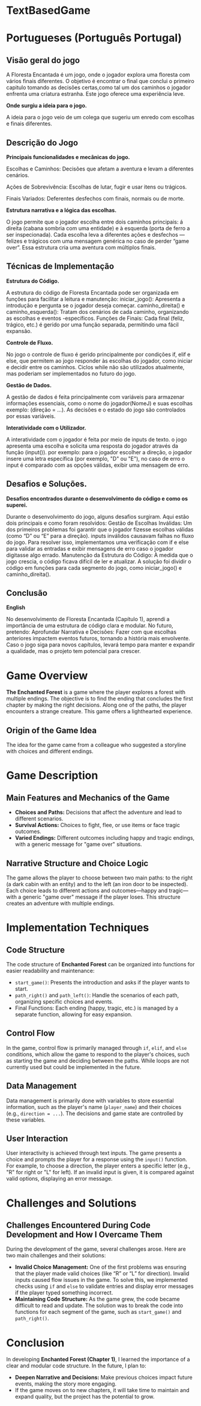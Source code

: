 <h1>TextBasedGame<h1>
Portugueses (Português Portugal)
  
## **Visão geral do jogo**

A Floresta Encantada é um jogo, onde o jogador explora uma floresta com vários finais diferentes.
O objetivo é encontrar o final que conclui o primeiro capitulo tomando as decisões certas,como tal um dos caminhos o jogador enfrenta uma criatura estranha.
Este jogo oferece uma experiência leve.

**Onde surgiu a ideia para o jogo.**

A ideia para o jogo veio de um colega que sugeriu um enredo com escolhas e finais diferentes.

## **Descrição do Jogo**

**Principais funcionalidades e mecânicas do jogo.**

Escolhas e Caminhos: Decisões que afetam a aventura e levam a diferentes cenários.

Ações de Sobrevivência: Escolhas de lutar, fugir e usar itens ou trágicos.

Finais Variados: Deferentes desfechos com finais, normais ou de morte.

**Estrutura narrativa e a lógica das escolhas.**

O jogo permite que o jogador escolha entre dois caminhos principais: á direita (cabana sombria com uma entidade)
e à esquerda (porta de ferro a ser inspecionada). Cada escolha leva a diferentes ações e desfechos — felizes e trágicos com uma mensagem genérica no caso de perder “game over”. Essa estrutura cria uma aventura com múltiplos finais.

## **Técnicas de Implementação**

**Estrutura do Código.**

A estrutura do código de Floresta Encantada pode ser organizada em funções para facilitar a leitura e manutenção:
iniciar_jogo(): Apresenta a introdução e pergunta se o jogador deseja começar.
caminho_direita() e caminho_esquerda(): Tratam dos cenários de cada caminho, organizando as escolhas e eventos -específicos.
Funções de Finais: Cada final (feliz, trágico, etc.) é gerido por uma função separada, permitindo uma fácil expansão.

**Controle de Fluxo.**

No jogo o controle de fluxo é gerido principalmente por condições if, elif e else, que permitem ao jogo responder às escolhas do jogador, como iniciar e decidir entre os caminhos.
Ciclos while não são utilizados atualmente, mas poderiam ser implementados no futuro do jogo.

**Gestão de Dados.**

A gestão de dados é feita principalmente com variáveis para armazenar informações essenciais, como o nome do jogador(NomeJ) e suas escolhas exemplo: (direção = ...).  As decisões e o estado do jogo são controlados por essas variáveis.

**Interatividade com o Utilizador.**

A interatividade com o jogador é feita por meio de inputs de texto. o jogo apresenta uma escolha e solicita uma resposta do jogador através da função (input()). por exemplo: para o jogador escolher a direção, o jogador insere uma letra específica (por exemplo, "D" ou "E"), no caso de erro o input é comparado com as opções válidas, exibir uma mensagem de erro.

## **Desafios e Soluções.**

**Desafios encontrados durante o desenvolvimento do código e como os superei.**

Durante o desenvolvimento do jogo, alguns desafios surgiram. Aqui estão dois principais e como foram resolvidos:
Gestão de Escolhas Inválidas: Um dos primeiros problemas foi garantir que o jogador fizesse escolhas válidas (como “D” ou “E” para a direção). inputs inválidos causavam falhas no fluxo do jogo. Para resolver isso, implementamos uma verificação com if e else para validar as entradas e exibir mensagens de erro caso o jogador digitasse algo errado.
Manutenção da Estrutura do Código: À medida que o jogo crescia, o código ficava difícil de ler e atualizar. A solução foi dividir o código em funções para cada segmento do jogo, como iniciar_jogo() e caminho_direita().

## **Conclusão**

**English**

No desenvolvimento de Floresta Encantada (Capítulo 1), aprendi a importância de uma estrutura de código clara e modular. No futuro, pretendo:
Aprofundar Narrativa e Decisões: Fazer com que escolhas anteriores impactem eventos futuros, tornando a história mais envolvente.
Caso o jogo siga para novos capítulos, levará tempo para manter e expandir a qualidade, mas o projeto tem potencial para crescer.

# Game Overview

**The Enchanted Forest** is a game where the player explores a forest with multiple endings. The objective is to find the ending that concludes the first chapter by making the right decisions. Along one of the paths, the player encounters a strange creature. This game offers a lighthearted experience.

## Origin of the Game Idea

The idea for the game came from a colleague who suggested a storyline with choices and different endings.

# Game Description

## Main Features and Mechanics of the Game

- **Choices and Paths:** Decisions that affect the adventure and lead to different scenarios.
- **Survival Actions:** Choices to fight, flee, or use items or face tragic outcomes.
- **Varied Endings:** Different outcomes including happy and tragic endings, with a generic message for "game over" situations.

## Narrative Structure and Choice Logic

The game allows the player to choose between two main paths: to the right (a dark cabin with an entity) and to the left (an iron door to be inspected). Each choice leads to different actions and outcomes—happy and tragic—with a generic "game over" message if the player loses. This structure creates an adventure with multiple endings.

# Implementation Techniques

## Code Structure

The code structure of **Enchanted Forest** can be organized into functions for easier readability and maintenance:
- `start_game()`: Presents the introduction and asks if the player wants to start.
- `path_right()` and `path_left()`: Handle the scenarios of each path, organizing specific choices and events.
- Final Functions: Each ending (happy, tragic, etc.) is managed by a separate function, allowing for easy expansion.

## Control Flow

In the game, control flow is primarily managed through `if`, `elif`, and `else` conditions, which allow the game to respond to the player's choices, such as starting the game and deciding between the paths. While loops are not currently used but could be implemented in the future.

## Data Management

Data management is primarily done with variables to store essential information, such as the player's name (`player_name`) and their choices (e.g., `direction = ...`). The decisions and game state are controlled by these variables.

## User Interaction

User interactivity is achieved through text inputs. The game presents a choice and prompts the player for a response using the `input()` function. For example, to choose a direction, the player enters a specific letter (e.g., "R" for right or "L" for left). If an invalid input is given, it is compared against valid options, displaying an error message.

# Challenges and Solutions

## Challenges Encountered During Code Development and How I Overcame Them

During the development of the game, several challenges arose. Here are two main challenges and their solutions:
- **Invalid Choice Management:** One of the first problems was ensuring that the player made valid choices (like “R” or “L” for direction). Invalid inputs caused flow issues in the game. To solve this, we implemented checks using `if` and `else` to validate entries and display error messages if the player typed something incorrect.
- **Maintaining Code Structure:** As the game grew, the code became difficult to read and update. The solution was to break the code into functions for each segment of the game, such as `start_game()` and `path_right()`.

# Conclusion

In developing **Enchanted Forest (Chapter 1)**, I learned the importance of a clear and modular code structure. In the future, I plan to:
- **Deepen Narrative and Decisions:** Make previous choices impact future events, making the story more engaging.
- If the game moves on to new chapters, it will take time to maintain and expand quality, but the project has the potential to grow.



